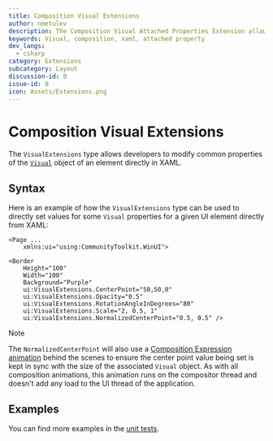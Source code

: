```yaml
---
title: Composition Visual Extensions
author: nmetulev
description: The Composition Visual Attached Properties Extension allow Composition Visual Properties to be modified directly in XAML
keywords: Visual, composition, xaml, attached property
dev_langs:
  - csharp
category: Extensions
subcategory: Layout
discussion-id: 0
issue-id: 0
icon: Assets/Extensions.png
---
```


# Composition Visual Extensions

The `VisualExtensions` type allows developers to modify common properties of the [`Visual`](/uwp/api/Windows.UI.Composition.Visual) object of an element directly in XAML.

## Syntax

Here is an example of how the `VisualExtensions` type can be used to directly set values for some `Visual` properties for a given UI element directly from XAML:

```xaml
<Page ...
    xmlns:ui="using:CommunityToolkit.WinUI">

<Border
    Height="100"
    Width="100"
    Background="Purple"
    ui:VisualExtensions.CenterPoint="50,50,0"
    ui:VisualExtensions.Opacity="0.5"
    ui:VisualExtensions.RotationAngleInDegrees="80"
    ui:VisualExtensions.Scale="2, 0.5, 1"
    ui:VisualExtensions.NormalizedCenterPoint="0.5, 0.5" />
```

> [!NOTE]
> The `NormalizedCenterPoint` will also use a [Composition Expression animation](/uwp/api/windows.ui.composition.expressionanimation) behind the scenes to ensure the center point value being set is kept in sync with the size of the associated `Visual` object. As with all composition animations, this animation runs on the compositor thread and doesn't add any load to the UI thread of the application.

## Examples

You can find more examples in the [unit tests](https://github.com/windows-toolkit/WindowsCommunityToolkit/tree/rel/7.1.0/UnitTests).

